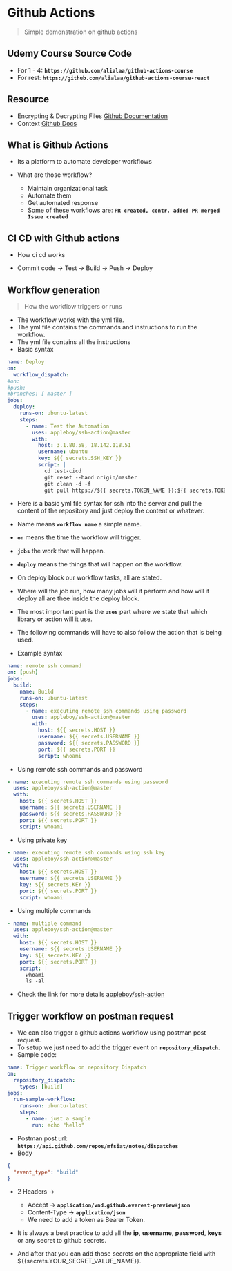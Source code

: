 # Github Actions

> Simple demonstration on github actions

## Udemy Course Source Code

- For 1 - 4: **`https://github.com/alialaa/github-actions-course`**
- For rest: **`https://github.com/alialaa/github-actions-course-react`**

## Resource 

- Encrypting & Decrypting Files [Github Documentation](https://docs.github.com/en/actions/security-guides/encrypted-secrets)
- Context [Github Docs](https://docs.github.com/en/actions/learn-github-actions/contexts)

## What is Github Actions

- Its a platform to automate developer workflows

- What are those workflow?
  - Maintain organizational task
  - Automate them
  - Get automated response
  - Some of these workflows are: **`PR created, contr. added PR merged Issue created`**

## CI CD with Github actions

- How ci cd works

- Commit code -> Test -> Build -> Push -> Deploy

## Workflow generation

> How the workflow triggers or runs

- The workflow works with the yml file.
- The yml file contains the commands and instructions to run the workflow.
- The yml file contains all the instructions
- Basic syntax

```yml
name: Deploy
on:
  workflow_dispatch:
#on:
#push:
#branches: [ master ]
jobs:
  deploy:
    runs-on: ubuntu-latest
    steps:
      - name: Test the Automation
        uses: appleboy/ssh-action@master
        with:
          host: 3.1.80.58, 18.142.118.51
          username: ubuntu
          key: ${{ secrets.SSH_KEY }}
          script: |
            cd test-cicd 
            git reset --hard origin/master 
            git clean -d -f 
            git pull https://${{ secrets.TOKEN_NAME }}:${{ secrets.TOKEN }}@github.com/mfsiat/test-cicd.git
```

- Here is a basic yml file syntax for ssh into the server and pull the content of the repository and just deploy the content or whatever.
- Name means **`workflow name`** a simple name.
- **`on`** means the time the workflow will trigger.
- **`jobs`** the work that will happen.
- **`deploy`** means the things that will happen on the workflow.
- On deploy block our workflow tasks, all are stated.
- Where will the job run, how many jobs will it perform and how will it deploy all are thee inside the deploy block.
- The most important part is the **`uses`** part where we state that which library or action will it use.
- The following commands will have to also follow the action that is being used.

- Example syntax

```yml
name: remote ssh command
on: [push]
jobs:
  build:
    name: Build
    runs-on: ubuntu-latest
    steps:
      - name: executing remote ssh commands using password
        uses: appleboy/ssh-action@master
        with:
          host: ${{ secrets.HOST }}
          username: ${{ secrets.USERNAME }}
          password: ${{ secrets.PASSWORD }}
          port: ${{ secrets.PORT }}
          script: whoami
```

- Using remote ssh commands and password

```yml
- name: executing remote ssh commands using password
  uses: appleboy/ssh-action@master
  with:
    host: ${{ secrets.HOST }}
    username: ${{ secrets.USERNAME }}
    password: ${{ secrets.PASSWORD }}
    port: ${{ secrets.PORT }}
    script: whoami
```

- Using private key

```yml
- name: executing remote ssh commands using ssh key
  uses: appleboy/ssh-action@master
  with:
    host: ${{ secrets.HOST }}
    username: ${{ secrets.USERNAME }}
    key: ${{ secrets.KEY }}
    port: ${{ secrets.PORT }}
    script: whoami
```

- Using multiple commands

```yml
- name: multiple command
  uses: appleboy/ssh-action@master
  with:
    host: ${{ secrets.HOST }}
    username: ${{ secrets.USERNAME }}
    key: ${{ secrets.KEY }}
    port: ${{ secrets.PORT }}
    script: |
      whoami
      ls -al
```

- Check the link for more details [appleboy/ssh-action](https://github.com/appleboy/ssh-action)

## Trigger workflow on postman request

- We can also trigger a github actions workflow using postman post request.
- To setup we just need to add the trigger event on **`repository_dispatch`**.
- Sample code:

```yml
name: Trigger workflow on repository Dispatch
on:
  repository_dispatch:
    types: [build]
jobs:
  run-sample-workflow:
    runs-on: ubuntu-latest
    steps:
      - name: just a sample
        run: echo "hello"
```

- Postman post url: **`https://api.github.com/repos/mfsiat/notes/dispatches`**
- Body

```json
{
  "event_type": "build"
}
```

- 2 Headers ->
  - Accept -> **`application/vnd.github.everest-preview+json`**
  - Content-Type -> **`application/json`**
  - We need to add a token as Bearer Token.

- It is always a best practice to add all the **ip**, **username**, **password**, **keys** or any secret to github secrets. 
- And after that you can add those secrets on the appropriate field with ${{secrets.YOUR_SECRET_VALUE_NAME}}.